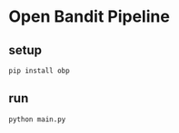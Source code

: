 # Open Bandit Pipeline

## setup

```shell
pip install obp
```

## run

```shell
python main.py
```
